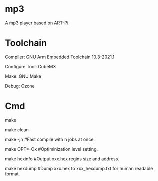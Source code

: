 # mp3
A mp3 player based on ART-Pi

# Toolchain
Compiler: GNU Arm Embedded Toolchain 10.3-2021.1

Configure Tool: CubeMX

Make: GNU Make

Debug: Ozone

# Cmd
make

make clean

make -jn        #Fast compile with n jobs at once.

make OPT=-Ox    #Optiminization level setting.

make hexinfo    #Output xxx.hex regins size and address.

make hexdump    #Dump xxx.hex to xxx_hexdump.txt for human readable format.

